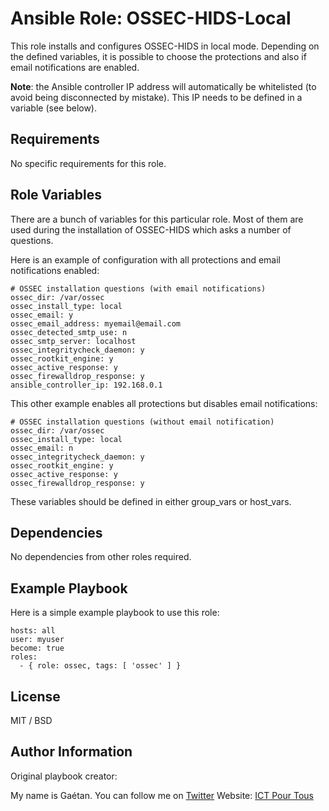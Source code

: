 Ansible Role: OSSEC-HIDS-Local
=========

This role installs and configures OSSEC-HIDS in local mode. Depending on the defined variables, it is possible to choose the protections and also if email notifications are enabled.

**Note**: the Ansible controller IP address will automatically be whitelisted (to avoid being disconnected by mistake). This IP needs to be defined in a variable (see below).

Requirements
------------

No specific requirements for this role.

Role Variables
--------------

There are a bunch of variables for this particular role. Most of them are used during the installation of OSSEC-HIDS which asks a number of questions.

Here is an example of configuration with all protections and email notifications enabled:


```
# OSSEC installation questions (with email notifications)
ossec_dir: /var/ossec
ossec_install_type: local
ossec_email: y
ossec_email_address: myemail@email.com
ossec_detected_smtp_use: n
ossec_smtp_server: localhost
ossec_integritycheck_daemon: y
ossec_rootkit_engine: y
ossec_active_response: y
ossec_firewalldrop_response: y
ansible_controller_ip: 192.168.0.1
```


This other example enables all protections but disables email notifications:


```
# OSSEC installation questions (without email notification)
ossec_dir: /var/ossec
ossec_install_type: local
ossec_email: n
ossec_integritycheck_daemon: y
ossec_rootkit_engine: y
ossec_active_response: y
ossec_firewalldrop_response: y
```

These variables should be defined in either group_vars or host_vars.

Dependencies
------------

No dependencies from other roles required.

Example Playbook
----------------

Here is a simple example playbook to use this role:

```
hosts: all
user: myuser
become: true
roles:
  - { role: ossec, tags: [ 'ossec' ] }
```

License
-------

MIT / BSD

Author Information
------------------

Original playbook creator:

My name is Gaétan. You can follow me on [Twitter](https://twitter.com/gaetanict)
Website: [ICT Pour Tous](https://www.ictpourtous.com)
